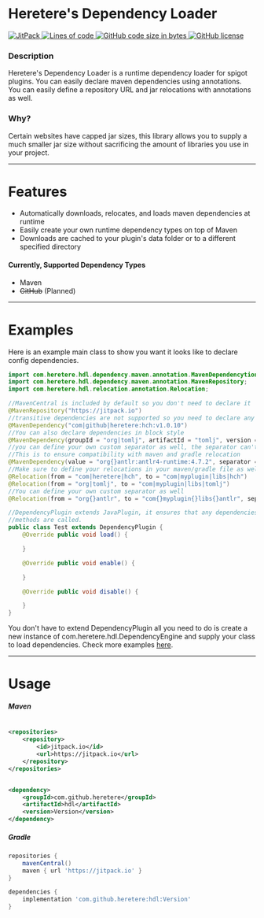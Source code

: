 # Heretere's Dependency Loader

<p align="left">
    <a href="https://jitpack.io/#heretere/hdl">
        <img alt="JitPack" src="https://img.shields.io/jitpack/v/github/heretere/hdl?style=for-the-badge">
    </a>
    <a href="#" onclick="return false;">
        <img alt="Lines of code" src="https://img.shields.io/tokei/lines/github/heretere/hdl?style=for-the-badge">
    </a>
    <a href="#" onclick="return false;">
        <img alt="GitHub code size in bytes" src="https://img.shields.io/github/languages/code-size/heretere/hdl?style=for-the-badge">
    </a>
    <a href="https://github.com/heretere/hdl/blob/master/LICENSE">
        <img alt="GitHub license" src="https://img.shields.io/github/license/heretere/hdl?style=for-the-badge">
    </a>
</p>

### Description

Heretere's Dependency Loader is a runtime dependency loader for spigot plugins. You can easily declare maven
dependencies using annotations. You can easily define a repository URL and jar relocations with annotations as well.

### Why?

Certain websites have capped jar sizes, this library allows you to supply a much smaller jar size without sacrificing
the amount of libraries you use in your project.

---

# Features

- Automatically downloads, relocates, and loads maven dependencies at runtime
- Easily create your own runtime dependency types on top of Maven
- Downloads are cached to your plugin's data folder or to a different specified directory

#### Currently, Supported Dependency Types

- Maven
- ~~GitHub~~ (Planned)

---

# Examples

Here is an example main class to show you want it looks like to declare config dependencies.

```java
import com.heretere.hdl.dependency.maven.annotation.MavenDependencytion.Maven;
import com.heretere.hdl.dependency.maven.annotation.MavenRepository;
import com.heretere.hdl.relocation.annotation.Relocation;

//MavenCentral is included by default so you don't need to declare it
@MavenRepository("https://jitpack.io")
//transitive dependencies are not supported so you need to declare any dependencies to be downloaded
@MavenDependency("com|github|heretere:hch:v1.0.10")
//You can also declare dependencies in block style
@MavenDependency(groupId = "org|tomlj", artifactId = "tomlj", version = "1.0.0")
//you can define your own custom separator as well, the separator can't contain a . or /
//This is to ensure compatibility with maven and gradle relocation
@MavenDependency(value = "org{}antlr:antlr4-runtime:4.7.2", separator = "{}")
//Make sure to define your relocations in your maven/gradle file as well.
@Relocation(from = "com|heretere|hch", to = "com|myplugin|libs|hch")
@Relocation(from = "org|tomlj", to = "com|myplugin|libs|tomlj")
//You can define your own custom separator as well
@Relocation(from = "org{}antlr", to = "com{}myplugin{}libs{}antlr", separator = "{}")

//DependencyPlugin extends JavaPlugin, it ensures that any dependencies are downloaded and loaded before your
//methods are called.
public class Test extends DependencyPlugin {
    @Override public void load() {

    }

    @Override public void enable() {

    }

    @Override public void disable() {

    }
}
```

You don't have to extend DependencyPlugin all you need to do is create a new instance of
com.heretere.hdl.DependencyEngine and supply your class to load dependencies. Check more
examples [here](https://github.com/heretere/hdl/tree/master/src/test/java/me/conclure/example).

---

# Usage

##### Maven

```xml

<repositories>
    <repository>
        <id>jitpack.io</id>
        <url>https://jitpack.io</url>
    </repository>
</repositories>
```

```xml

<dependency>
    <groupId>com.github.heretere</groupId>
    <artifactId>hdl</artifactId>
    <version>Version</version>
</dependency>
```

##### Gradle

```groovy
repositories {
    mavenCentral()
    maven { url 'https://jitpack.io' }
}
```

```groovy
dependencies {
    implementation 'com.github.heretere:hdl:Version'
}
```
